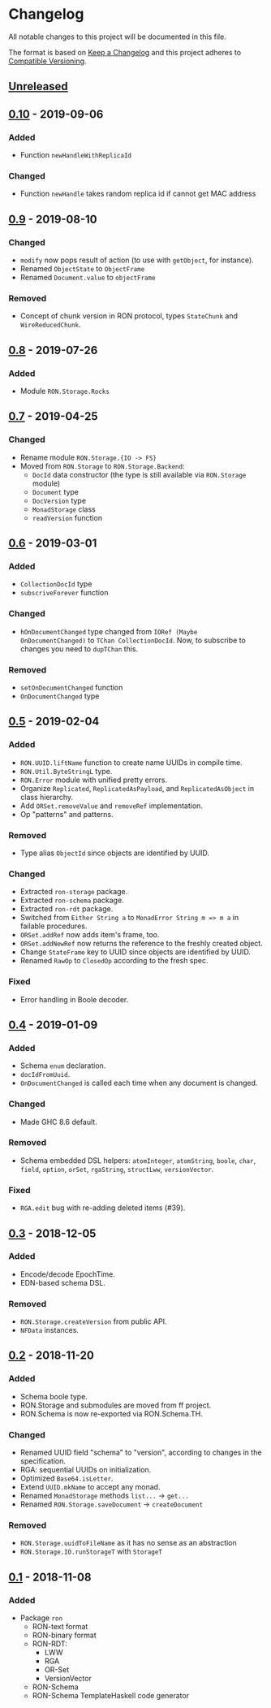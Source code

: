 # Changelog
All notable changes to this project will be documented in this file.

The format is based on [Keep a Changelog](https://keepachangelog.com/en/1.0.0)
and this project adheres to
[Compatible Versioning](https://github.com/staltz/comver).

## [Unreleased]

## [0.10] - 2019-09-06
### Added
- Function `newHandleWithReplicaId`

### Changed
- Function `newHandle` takes random replica id if cannot get MAC address

## [0.9] - 2019-08-10
### Changed
- `modify` now pops result of action (to use with `getObject`, for instance).
- Renamed `ObjectState` to `ObjectFrame`
- Renamed `Document.value` to `objectFrame`

### Removed
- Concept of chunk version in RON protocol,
  types `StateChunk` and `WireReducedChunk`.

## [0.8] - 2019-07-26
### Added
- Module `RON.Storage.Rocks`

## [0.7] - 2019-04-25
### Changed
- Rename module `RON.Storage.{IO -> FS}`
- Moved from `RON.Storage` to `RON.Storage.Backend`:
  - `DocId` data constructor
    (the type is still available via `RON.Storage` module)
  - `Document` type
  - `DocVersion` type
  - `MonadStorage` class
  - `readVersion` function

## [0.6] - 2019-03-01
### Added
- `CollectionDocId` type
- `subscriveForever` function

### Changed
- `hOnDocumentChanged` type changed from `IORef (Maybe OnDocumentChanged)` to
  `TChan CollectionDocId`.
  Now, to subscribe to changes you need to `dupTChan` this.

### Removed
- `setOnDocumentChanged` function
- `OnDocumentChanged` type

## [0.5] - 2019-02-04
### Added
- `RON.UUID.liftName` function to create name UUIDs in compile time.
- `RON.Util.ByteStringL` type.
- `RON.Error` module with unified pretty errors.
- Organize `Replicated`, `ReplicatedAsPayload`, and `ReplicatedAsObject` in
  class hierarchy.
- Add `ORSet.removeValue` and `removeRef` implementation.
- Op "patterns" and patterns.

### Removed
- Type alias `ObjectId` since objects are identified by UUID.

### Changed
- Extracted `ron-storage` package.
- Extracted `ron-schema` package.
- Extracted `ron-rdt` package.
- Switched from `Either String a` to `MonadError String m => m a` in failable
  procedures.
- `ORSet.addRef` now adds item's frame, too.
- `ORSet.addNewRef` now returns the reference to the freshly created object.
- Change `StateFrame` key to UUID since objects are identified by UUID.
- Renamed `RawOp` to `ClosedOp` according to the fresh spec.

### Fixed
- Error handling in Boole decoder.

## [0.4] - 2019-01-09
### Added
- Schema `enum` declaration.
- `docIdFromUuid`.
- `OnDocumentChanged` is called each time when any document is changed.

### Changed
- Made GHC 8.6 default.

### Removed
- Schema embedded DSL helpers: `atomInteger`, `atomString`, `boole`, `char`,
  `field`, `option`, `orSet`, `rgaString`, `structLww`, `versionVector`.

### Fixed
- `RGA.edit` bug with re-adding deleted items (#39).

## [0.3] - 2018-12-05
### Added
- Encode/decode EpochTime.
- EDN-based schema DSL.

### Removed
- `RON.Storage.createVersion` from public API.
- `NFData` instances.

## [0.2] - 2018-11-20
### Added
- Schema boole type.
- RON.Storage and submodules are moved from ff project.
- RON.Schema is now re-exported via RON.Schema.TH.

### Changed
- Renamed UUID field "schema" to "version", according to changes in the
  specification.
- RGA: sequential UUIDs on initialization.
- Optimized `Base64.isLetter`.
- Extend `UUID.mkName` to accept any monad.
- Renamed `MonadStorage` methods `list...` -> `get...`
- Renamed `RON.Storage.saveDocument` -> `createDocument`

### Removed
- `RON.Storage.uuidToFileName` as it has no sense as an abstraction
- `RON.Storage.IO.runStorageT` with `StorageT`

## [0.1] - 2018-11-08
### Added
- Package `ron`
  - RON-text format
  - RON-binary format
  - RON-RDT:
    - LWW
    - RGA
    - OR-Set
    - VersionVector
  - RON-Schema
  - RON-Schema TemplateHaskell code generator

[Unreleased]: https://github.com/ff-notes/ron/compare/ron-storage-0.10...HEAD
[0.10]: https://github.com/ff-notes/ron/compare/ron-storage-0.9...ron-storage-0.10
[0.9]: https://github.com/ff-notes/ron/compare/ron-storage-0.8...ron-storage-0.9
[0.8]: https://github.com/ff-notes/ron/compare/ron-storage-0.7...ron-storage-0.8
[0.7]: https://github.com/ff-notes/ron/compare/ron-storage-0.6...ron-storage-0.7
[0.6]: https://github.com/ff-notes/ron/compare/v0.5...ron-storage-0.6
[0.5]: https://github.com/ff-notes/ron/compare/v0.4...v0.5
[0.4]: https://github.com/ff-notes/ron/compare/v0.3...v0.4
[0.3]: https://github.com/ff-notes/ron/compare/v0.2...v0.3
[0.2]: https://github.com/ff-notes/ron/compare/v0.1...v0.2
[0.1]: https://github.com/ff-notes/ron/tree/v0.1

